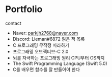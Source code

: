 # Portfolio
contact
- Naver: parkjh2768@naver.com
- Discord: Lieman#6872
읽은 책 목록
- C 프로그래밍 무작정 따라하기
- 프로그래밍 오브젝티브-C 2.0
- 뇌를 자극하는 프로그래밍 원리 CPU부터 OS까지
- The Swift Programming Language (Swift 5.0)
- C를 배우면 함수를 잘 만들어야 한다
